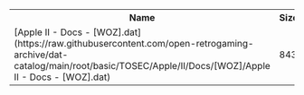 <table>
<tr><th>Name</th><th>Size</th></tr>
<tr><td>
[Apple II - Docs - [WOZ].dat](https://raw.githubusercontent.com/open-retrogaming-archive/dat-catalog/main/root/basic/TOSEC/Apple/II/Docs/[WOZ]/Apple II - Docs - [WOZ].dat)
</td><td>843</td></tr>
</table>
